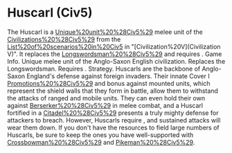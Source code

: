 # Huscarl (Civ5)

The Huscarl is a [Unique%20unit%20%28Civ5%29](unique) melee unit of the [Civilizations%20%28Civ5%29](civilization) from the [List%20of%20scenarios%20in%20Civ5](scenario) in "[Civilization%20V](Civilization V)". It replaces the [Longswordsman%20%28Civ5%29](Longswordsman) and requires .
Game Info.
Unique melee unit of the Anglo-Saxon English civilization. Replaces the Longswordsman. Requires .
Strategy.
Huscarls are the backbone of Anglo-Saxon England's defense against foreign invaders. Their innate Cover I [Promotions%20%28Civ5%29](promotion) and bonus against mounted units, which represent the shield walls that they form in battle, allow them to withstand the attacks of ranged and mobile units. They can even hold their own against [Berserker%20%28Civ5%29](Berserkers) in melee combat, and a Huscarl fortified in a [Citadel%20%28Civ5%29](Citadel) presents a truly mighty defense for attackers to breach. However, Huscarls require , and sustained attacks will wear them down. If you don't have the resources to field large numbers of Huscarls, be sure to keep the ones you have well-supported with [Crossbowman%20%28Civ5%29](Crossbowmen) and [Pikeman%20%28Civ5%29](Pikemen).